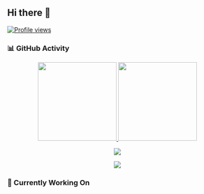 ## Hi there 👋

[![Profile views](https://komarev.com/ghpvc/?username=mrithip)](https://github.com/mrithip)

### 📊 GitHub Activity

<p align="center">
  <a href="https://github.com/mrithip">
    <img height="180em" src="https://github-readme-stats.vercel.app/api?username=mrithip&show_icons=true&theme=radical&include_all_commits=true&count_private=true"/>
    <img height="180em" src="https://github-readme-stats.vercel.app/api/top-langs/?username=mrithip&layout=compact&langs_count=8&theme=radical"/>
  </a>
</p>

<p align="center">
  <img src="https://streak-stats.vercel.app?user=mrithip&theme=radical&hide_border=true"/>
</p>

<p align="center">
  <img src="https://github-readme-activity-graph.vercel.app/graph?username=mrithip&theme=radical"/>
</p>

### 🔭 Currently Working On

<!--
- 🌱 I’m currently learning ...
- 👯 I’m looking to collaborate on ...
- 🤔 I’m looking for help with ...
- 💬 Ask me about ...
- 📫 How to reach me: ...
- 😄 Pronouns: ...
- ⚡ Fun fact: ...
-->
